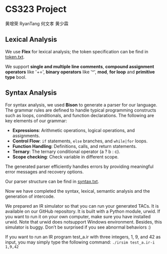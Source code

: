 # CS323 Project
黄增荣 RyanTang 何文孝 黄少霖

## Lexical Analysis

We use **Flex** for lexical analysis; the token specification can be find in [token.txt](https://github.com/huangazazaz/CPProject/blob/main/token.txt).

We support **single and multiple line comments**, **compound assignment operators** like '+=', **binary operators** like '^', **mod**, **for loop** and **primitive type** bool.

## Syntax Analysis

For syntax analysis, we used **Bison** to generate a parser for our language. The grammar rules are defined to handle typical programming constructs such as loops, conditionals, and function declarations. The following are key elements of our grammar:

- **Expressions**: Arithmetic operations, logical operations, and assignments.
- **Control Flow**: `if` statements, `else` branches, and `while|for` loops.
- **Function Handling**: Definitions, calls, and return statements.
- **Ternary**: The ternary conditional operator (a ? b : c).
- **Scope checking**: Check variable in different scope.

The generated parser efficiently handles errors by providing meaningful error messages and recovery options.

Our parser structure can be find in [syntax.txt](https://github.com/huangazazaz/CPProject/blob/main/syntax.txt).

Now we have completed the syntax, lexical, semantic analysis and the generation of intercode.

We prepared an IR simulator so that you can run your generated TACs. It is available on our GitHub repository. It is built with a Python module, urwid. If you want to run it on your own computer, make sure you have installed urwid. Note that urwid does notsupport Windows environment. Besides, this simulator is buggy. Don’t be surprised if you see abnormal behaviors :)

If you want to run an IR program test_a.ir with three integers, 1, 9, and 42 as input, you may simply type the following command: 
`./irsim test_a.ir-i 1,9,42`
